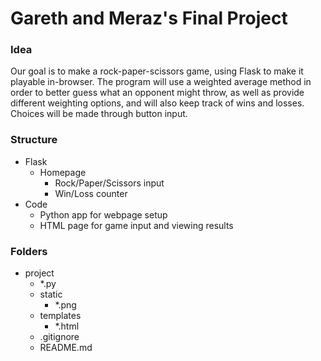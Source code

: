 # Gareth and Meraz's Final Project  

### Idea

Our goal is to make a rock-paper-scissors game, using Flask to make it playable in-browser. The program will use a weighted average method in order to better guess what an opponent might throw, as well as provide different weighting options, and will also keep track of wins and losses. Choices will be made through button input.

### Structure 
* Flask
  * Homepage
    * Rock/Paper/Scissors input
    * Win/Loss counter
* Code
  * Python app for webpage setup
  * HTML page for game input and viewing results

### Folders
* project
  * *.py
  * static
    * *.png
  * templates
    * *.html
  * .gitignore
  * README.md
